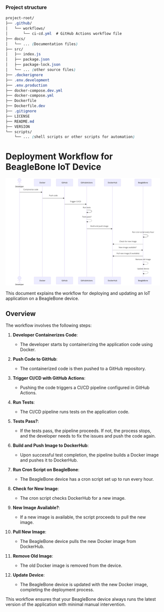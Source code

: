 ### Project structure

```scss
project-root/
├── .github/
│   └── workflows/
│       └── ci-cd.yml  # GitHub Actions workflow file
├── docs/
│   └── ... (Documentation files)
├── src/
│   ├── index.js
│   ├── package.json
│   ├── package-lock.json
│   └── ... (other source files)
├── .dockerignore
├── .env.development
├── .env.production
├── docker-compose.dev.yml
├── docker-compose.yml
├── Dockerfile
├── Dockerfile.dev
├── .gitignore
├── LICENSE
├── README.md
├── VERSION
└── scripts/
    └── ... (shell scripts or other scripts for automation)

```

# Deployment Workflow for BeagleBone IoT Device

![Workflow Diagram](images/diagram.png)

This document explains the workflow for deploying and updating an IoT application on a BeagleBone device.

## Overview

The workflow involves the following steps:

1. **Developer Containerizes Code**:

   - The developer starts by containerizing the application code using Docker.

2. **Push Code to GitHub**:

   - The containerized code is then pushed to a GitHub repository.

3. **Trigger CI/CD with GitHub Actions**:

   - Pushing the code triggers a CI/CD pipeline configured in GitHub Actions.

4. **Run Tests**:

   - The CI/CD pipeline runs tests on the application code.

5. **Tests Pass?**:

   - If the tests pass, the pipeline proceeds. If not, the process stops, and the developer needs to fix the issues and push the code again.

6. **Build and Push Image to DockerHub**:

   - Upon successful test completion, the pipeline builds a Docker image and pushes it to DockerHub.

7. **Run Cron Script on BeagleBone**:

   - The BeagleBone device has a cron script set up to run every hour.

8. **Check for New Image**:

   - The cron script checks DockerHub for a new image.

9. **New Image Available?**:

   - If a new image is available, the script proceeds to pull the new image.

10. **Pull New Image**:

    - The BeagleBone device pulls the new Docker image from DockerHub.

11. **Remove Old Image**:

    - The old Docker image is removed from the device.

12. **Update Device**:
    - The BeagleBone device is updated with the new Docker image, completing the deployment process.

This workflow ensures that your BeagleBone device always runs the latest version of the application with minimal manual intervention.

